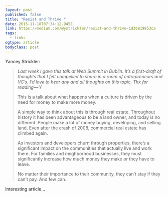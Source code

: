 ```yaml
---
layout: post 
published: false 
title: "Resist and Thrive " 
date: 2015-11-18T07:34:12.945Z 
link: https://medium.com/@ystrickler/resist-and-thrive-1d36819853ca 
tags:
  - links
ogtype: article 
bodyclass: post 
---
```


Yancey Strickler:

> _Last week I gave this talk at Web Summit in Dublin. It’s a first-draft of thoughts that I felt compelled to share in a room of entrepreneurs and VC’s. I’d love to hear any and all thoughts on this topic. Thx for reading — Y_
> 
> This is a talk about what happens when a culture is driven by the need for money to make more money.
> 
> A simple way to think about this is through real estate. Throughout history it has been advantageous to be a land owner, and today is no different. People make a lot of money buying, developing, and selling land. Even after the crash of 2008, commercial real estate has climbed again.
> 
> As investors and developers churn through properties, there’s a significant impact on the communities that actually live and work there. For families and neighborhood businesses, they must significantly increase how much money they make or they have to leave. 
> 
> No matter their importance to their community, they can’t stay if they can’t pay. And few can.

Interesting article...